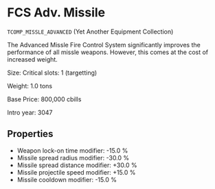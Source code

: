 # FCS Adv. Missile

`TCOMP_MISSLE_ADVANCED` (Yet Another Equipment Collection)

The Advanced Missle Fire Control System significantly improves the performance of all missle weapons. However, this comes at the cost of increased weight.

Size: Critical slots: 1 (targetting)

Weight: 1.0 tons

Base Price: 800,000 cbills

Intro year: 3047

## Properties
* Weapon lock-on time modifier: -15.0 %
* Missile spread radius modifier: -30.0 %
* Missile spread distance modifier: +30.0 %
* Missile projectile speed modifier: +15.0 %
* Missile cooldown modifier: -15.0 %
